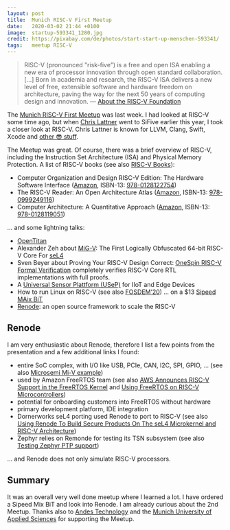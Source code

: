 ```yaml
---
layout: post
title:  Munich RISC-V First Meetup
date:   2020-03-02 21:44 +0100
image:  startup-593341_1280.jpg
credit: https://pixabay.com/de/photos/start-start-up-menschen-593341/
tags:   meetup RISC-V
---
```


> RISC-V (pronounced "risk-five") is a free and open ISA enabling a new era of processor innovation through open standard collaboration. […] Born in academia and research, the RISC-V ISA delivers a new level of free, extensible software and hardware freedom on architecture, paving the way for the next 50 years of computing design and innovation. — [About the RISC-V Foundation](https://riscv.org/risc-v-foundation/)

The [Munich RISC-V First Meetup](https://www.meetup.com/Munich-RISC-V-Meetup-Group/events/268318683/) was last week. I had looked at RISC-V some time ago, but when [Chris Lattner](https://en.wikipedia.org/wiki/Chris_Lattner) went to SiFive earlier this year, I took a closer look at RISC-V. Chris Lattner is known for LLVM, Clang, Swift, Xcode and [other 😎 stuff](http://www.nondot.org/sabre/Resume.html).

The Meetup was great. Of course, there was a brief overview of RISC-V, including the Instruction Set Architecture (ISA) and Physical Memory Protection. A list of RISC-V books (see also [RISC-V Books](https://riscv.org/risc-v-books/)):

- Computer Organization and Design RISC-V Edition: The Hardware Software Interface ([Amazon](https://www.amazon.com/dp/0128122757), ISBN-13: [978-0128122754](https://en.wikipedia.org/wiki/Special:BookSources/978-0128122754))
- The RISC-V Reader: An Open Architecture Atlas ([Amazon](https://www.amazon.com/dp/0999249118), ISBN-13: [978-0999249116](https://en.wikipedia.org/wiki/Special:BookSources/))
- Computer Architecture: A Quantitative Approach ([Amazon](https://www.amazon.com/dp/0128119055%0A), ISBN-13: [978-0128119051](https://en.wikipedia.org/wiki/Special:BookSources/978-0128119051%0A))

… and some lightning talks:

- [OpenTitan](https://opentitan.org/)
- Alexander Zeh about [MiG-V](https://wordpress.hensoldtcyber.de/mig-v/): The First Logically Obfuscated 64-bit RISC-V Core For [seL4](https://en.wikipedia.org/wiki/L4_microkernel_family#High_assurance:_seL4)
- Sven Beyer about Proving Your RISC-V Design Correct: [OneSpin RISC-V Formal Verification](https://www.onespin.com/solutions/risc-v) completely verifies RISC-V Core RTL implementations with full proofs.
- A [Universal Sensor Plattform (USeP)](https://www.forschungsfabrik-mikroelektronik.de/en/Range_Of_Services/Technologies/extended-cmos/USeP.html) for IIoT and Edge Devices
- How to run Linux on RISC-V (see also [FOSDEM’20](https://fosdem.org/2020/schedule/event/riscv_fpga/)) … on a $13 [Sipeed MAix BiT](https://www.seeedstudio.com/Sipeed-MAix-BiT-for-RISC-V-AI-IoT-p-2872.html)
- [Renode](https://renode.io/): an open source framework to scale the RISC-V

## Renode

I am very enthusiastic about Renode, therefore I list a few points from the presentation and a few additional links I found:

- entire SoC complex, with I/O like USB, PCIe, CAN, I2C, SPI, GPIO, … (see also [Microsemi Mi-V example](https://renode.readthedocs.io/en/latest/tutorials/miv-example.html))
- used by Amazon FreeRTOS team (see also [AWS Announces RISC-V Support in the FreeRTOS Kernel](https://aws.amazon.com/about-aws/whats-new/2019/02/aws-announces-riscv-support-freertos-kernel/) and [Using FreeRTOS on RISC-V Microcontrollers](https://www.freertos.org/Using-FreeRTOS-on-RISC-V.html))
- potential for onboarding customers into FreeRTOS without hardware
- primary development platform, IDE integration
- Dornerworks seL4 porting used Renode to port to RISC-V (see also [Using Renode To Build Secure Products On The seL4 Microkernel and RISC-V Architecture](https://dornerworks.com/news/using-renode-to-build-secure-products-on-the-sel4-microkernel-and-risc-v-architecture))
- Zephyr relies on Remonde for testing its TSN subsystem (see also [Testing Zephyr PTP support](https://renode.readthedocs.io/en/latest/tutorials/zephyr-ptp-testing.html))

… and Renode does not only simulate RISC-V processors.

## Summary

It was an overall very well done meetup where I learned a lot. I have ordered a Sipeed Mix BiT and look into Renode. I am already curious about the 2nd Meetup. Thanks also to [Andes Technology](http://www.andestech.com/en/about-andes/) and the [Munich University of Applied Sciences](https://www.hm.edu/) for supporting the Meetup.
